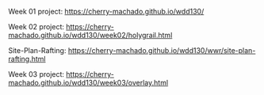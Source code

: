Week 01 project: https://cherry-machado.github.io/wdd130/

Week 02 project: https://cherry-machado.github.io/wdd130/week02/holygrail.html

Site-Plan-Rafting: https://cherry-machado.github.io/wdd130/wwr/site-plan-rafting.html

Week 03 project: https://cherry-machado.github.io/wdd130/week03/overlay.html
